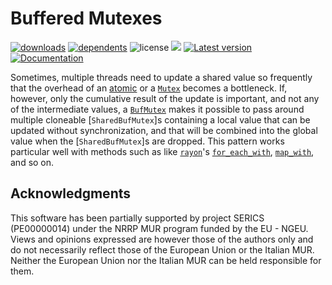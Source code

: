 # Buffered Mutexes

[![downloads](https://img.shields.io/crates/d/buf-mutex)](https://crates.io/crates/buf-mutex)
[![dependents](https://img.shields.io/librariesio/dependents/cargo/buf-mutex)](https://crates.io/crates/buf-mutex/reverse_dependencies)
![license](https://img.shields.io/crates/l/buf-mutex)
[![](https://tokei.rs/b1/github/vigna/buf-mutex-rs?type=Rust)](https://github.com/vigna/buf-mutex-rs)
[![Latest version](https://img.shields.io/crates/v/buf-mutex.svg)](https://crates.io/crates/buf-mutex)
[![Documentation](https://docs.rs/buf-mutex/badge.svg)](https://docs.rs/buf-mutex)

Sometimes, multiple threads need to update a shared value so frequently that the
overhead of an [atomic] or a [`Mutex`] becomes a bottleneck. If, however, only
the cumulative result of the update is important, and not any of the
intermediate values, a [`BufMutex`] makes it possible to pass around multiple
cloneable [`SharedBufMutex`]s containing a local value that can be updated
without synchronization, and that will be combined into the global value when
the [`SharedBufMutex`]s are dropped. This pattern works particular well with
methods such as like [`rayon`]'s [`for_each_with`], [`map_with`], and so on.

## Acknowledgments

This software has been partially supported by project SERICS (PE00000014) under
the NRRP MUR program funded by the EU - NGEU. Views and opinions expressed are
however those of the authors only and do not necessarily reflect those of the
European Union or the Italian MUR. Neither the European Union nor the Italian
MUR can be held responsible for them.

[`for_each_with`]: <https://docs.rs/rayon/latest/rayon/iter/trait.ParallelIterator.html#method.for_each_with>
[`map_with`]: <https://docs.rs/rayon/latest/rayon/iter/trait.ParallelIterator.html#method.map_with>
[`Mutex`]: <https://doc.rust-lang.org/std/sync/struct.Mutex.html>
[`BufMutex`]: <https://docs.rs/buf-mutex/latest/buf_mutex/struct.BufMutex.html>
[atomic]: <https://doc.rust-lang.org/std/sync/atomic/>
[`rayon`]: <https://docs.rs/rayon/latest/rayon/>
